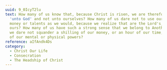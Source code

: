 ```yaml
---
uuid: 9_0IcyT2lu
text: How many of us know that, because Christ is risen, we are therefore alive
  'unto God' and not unto ourselves? How many of us dare not to use our time or
  money or talents as we would, because we realize that are the Lord's, not
  ours? How many of us have such a strong sense that we belong to Another that
  we dare not squander a shilling of our money, or an hour of our time, or any
  of our mental or physical powers?
reference: aIfAndk4Ds
category:
  - Christ Our Life
  - Consecration
  - The Headship of Christ
---
```

